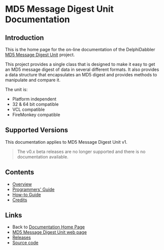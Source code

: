 # MD5 Message Digest Unit Documentation

## Introduction

This is the home page for the on-line documentation of the DelphiDabbler [MD5 Message Digest Unit](https://delphidabbler.com/software/md5) project.

This project provides a single class that is designed to make it easy to get an MD5 message digest of data in several different formats. It also provides a data structure that encapsulates an MD5 digest and provides methods to manipulate and compare it.

The unit is:

* Platform independent
* 32 & 64 bit compatible
* VCL compatible
* FireMonkey compatible

## Supported Versions

This documentation applies to MD5 Message Digest Unit v1.

> The v0.x beta releases are no longer supported and there is no documentation available.

## Contents

* [Overview](./1/Overview.md)
* [Programmers' Guide](./1/API.md)
* [How-to Guide](./1/HowTo.md)
* [Credits](./Credits.md)

## Links

* Back to [Documentation Home Page](../index.md)
* [MD5 Message Digest Unit web page](https://delphidabbler.com/software/md5)
* [Releases](https://github.com/ddablib/md5/releases)
* [Source code](https://github.com/ddablib/md5)

